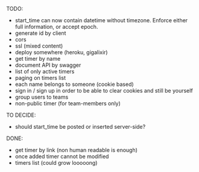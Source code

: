 TODO:
* start_time can now contain datetime without timezone. Enforce either full information, or accept epoch.
* generate id by client
* cors
* ssl (mixed content)
* deploy somewhere (heroku, gigalixir)
* get timer by name
* document API by swagger
* list of only active timers
* paging on timers list
* each name belongs to someone (cookie based)
* sign in / sign up in order to be able to clear cookies and still be yourself
* group users to teams
* non-public timer (for team-members only)

TO DECIDE:
* should start_time be posted or inserted server-side?

DONE:
* get timer by link (non human readable is enough)
* once added timer cannot be modified
* timers list (could grow looooong)

